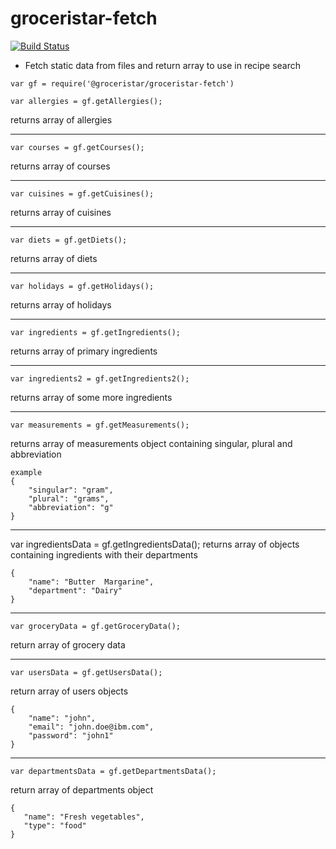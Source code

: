 # groceristar-fetch
[![Build Status](https://travis-ci.org/GroceriStar/groceristar-fetch.svg?branch=master)](https://travis-ci.org/GroceriStar/groceristar-fetch)
- Fetch static data from files and return array to use in recipe search



```
var gf = require('@groceristar/groceristar-fetch')
```

```
var allergies = gf.getAllergies();
```
returns array of allergies

---
```
var courses = gf.getCourses();
```
returns array of courses

---
```
var cuisines = gf.getCuisines();
```
returns array of cuisines

---
```
var diets = gf.getDiets();
```
returns array of diets

---
```
var holidays = gf.getHolidays();
```
returns array of holidays

---
```
var ingredients = gf.getIngredients();
```
returns array of primary ingredients

---
```
var ingredients2 = gf.getIngredients2();
```
returns array of some more ingredients

---
```
var measurements = gf.getMeasurements();
```
returns array of measurements object containing singular, plural and abbreviation
```
example
{
    "singular": "gram",
    "plural": "grams",
    "abbreviation": "g"
}
```

---
var ingredientsData = gf.getIngredientsData();
returns array of objects containing ingredients with their departments
```example
{
    "name": "Butter  Margarine",
    "department": "Dairy"
}
```

---
```
var groceryData = gf.getGroceryData();
```
return array of grocery data

---
```
var usersData = gf.getUsersData();
```
return array of users objects
```example
{
    "name": "john",
    "email": "john.doe@ibm.com",
    "password": "john1"
}
```

---
```
var departmentsData = gf.getDepartmentsData();
```
return array of departments object
```example
{
   "name": "Fresh vegetables",
   "type": "food"
}
```

